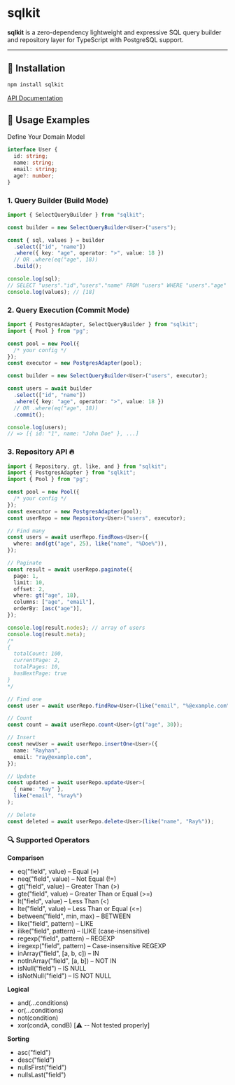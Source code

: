 # sqlkit

**sqlkit** is a zero-dependency lightweight and expressive SQL query builder and repository layer for TypeScript with PostgreSQL support.

---

## 🔧 Installation

```bash
npm install sqlkit
```

[API Documentation](https://sqlkit-dev.github.io/sqlkit/)


## 🚀 Usage Examples

Define Your Domain Model

```ts
interface User {
  id: string;
  name: string;
  email: string;
  age?: number;
}
```

### 1. Query Builder (Build Mode)

```ts
import { SelectQueryBuilder } from "sqlkit";

const builder = new SelectQueryBuilder<User>("users");

const { sql, values } = builder
  .select(["id", "name"])
  .where({ key: "age", operator: ">", value: 18 })
  // OR .where(eq("age", 18))
  .build();

console.log(sql);
// SELECT "users"."id","users"."name" FROM "users" WHERE "users"."age" > $1
console.log(values); // [18]
```

### 2. Query Execution (Commit Mode)

```ts
import { PostgresAdapter, SelectQueryBuilder } from "sqlkit";
import { Pool } from "pg";

const pool = new Pool({
  /* your config */
});
const executor = new PostgresAdapter(pool);

const builder = new SelectQueryBuilder<User>("users", executor);

const users = await builder
  .select(["id", "name"])
  .where({ key: "age", operator: ">", value: 18 })
  // OR .where(eq("age", 18))
  .commit();

console.log(users);
// => [{ id: "1", name: "John Doe" }, ...]
```

### 3. Repository API 🔥

```ts
import { Repository, gt, like, and } from "sqlkit";
import { PostgresAdapter } from "sqlkit";
import { Pool } from "pg";

const pool = new Pool({
  /* your config */
});
const executor = new PostgresAdapter(pool);
const userRepo = new Repository<User>("users", executor);

// Find many
const users = await userRepo.findRows<User>({
  where: and(gt("age", 25), like("name", "%Doe%")),
});

// Paginate
const result = await userRepo.paginate({
  page: 1,
  limit: 10,
  offset: 2,
  where: gt("age", 18),
  columns: ["age", "email"],
  orderBy: [asc("age")],
});

console.log(result.nodes); // array of users
console.log(result.meta);
/*
{
  totalCount: 100,
  currentPage: 2,
  totalPages: 10,
  hasNextPage: true
}
*/

// Find one
const user = await userRepo.findRow<User>(like("email", "%@example.com"));

// Count
const count = await userRepo.count<User>(gt("age", 30));

// Insert
const newUser = await userRepo.insertOne<User>({
  name: "Rayhan",
  email: "ray@example.com",
});

// Update
const updated = await userRepo.update<User>(
  { name: "Ray" },
  like("email", "%ray%")
);

// Delete
const deleted = await userRepo.delete<User>(like("name", "Ray%"));
```

### 🔍 Supported Operators

**Comparison**

- eq("field", value) – Equal (=)
- neq("field", value) – Not Equal (!=)
- gt("field", value) – Greater Than (>)
- gte("field", value) – Greater Than or Equal (>=)
- lt("field", value) – Less Than (<)
- lte("field", value) – Less Than or Equal (<=)
- between("field", min, max) – BETWEEN
- like("field", pattern) – LIKE
- ilike("field", pattern) – ILIKE (case-insensitive)
- regexp("field", pattern) – REGEXP
- iregexp("field", pattern) – Case-insensitive REGEXP
- inArray("field", [a, b, c]) – IN
- notInArray("field", [a, b]) – NOT IN
- isNull("field") – IS NULL
- isNotNull("field") – IS NOT NULL

**Logical**

- and(...conditions)
- or(...conditions)
- not(condition)
- xor(condA, condB) [⚠️ -- Not tested properly]

**Sorting**

- asc("field")
- desc("field")
- nullsFirst("field")
- nullsLast("field")
